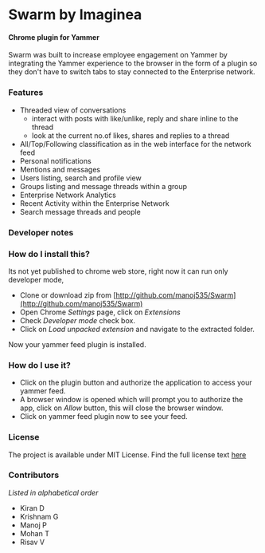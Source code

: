 # Swarm by Imaginea
#### Chrome plugin for Yammer

Swarm was built to increase employee engagement on Yammer by integrating the Yammer experience to the browser in the form of a plugin so they don't have to switch tabs to stay connected to the Enterprise network.

### Features
- Threaded view of conversations
	+ interact with posts with like/unlike, reply and share inline to the thread
	+ look at the current no.of likes, shares and replies to a thread
- All/Top/Following classification as in the web interface for the network feed
- Personal notifications
- Mentions and messages
- Users listing, search and profile view
- Groups listing and message threads within a group
- Enterprise Network Analytics
- Recent Activity within the Enterprise Network
- Search message threads and people 

### Developer notes

### How do I install this?

Its not yet published to chrome web store, right now it can run only developer mode,

+ Clone or download zip from [http://github.com/manoj535/Swarm](http://github.com/manoj535/Swarm)
+ Open Chrome *Settings* page, click on *Extensions*
+ Check *Developer mode* check box.
+ Click on *Load unpacked extension* and navigate to the extracted folder.

Now your yammer feed plugin is installed.

### How do I use it?

+ Click on the plugin button and authorize the application to access your yammer feed.
+ A browser window is opened which will prompt you to authorize the app, click on *Allow* button, this will close the browser window.
+ Click on yammer feed plugin now to see your feed.

### License
The project is available under MIT License. Find the full license text [here](./LICENSE.md)

### Contributors 
*Listed in alphabetical order*

- Kiran D
- Krishnam G 
- Manoj P
- Mohan T
- Risav V
